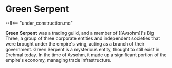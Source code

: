 # Green Serpent

--8<-- "under_construction.md"

**Green Serpent** was a trading guild, and a member of [[Avsohm]]'s Big Three, a group of three corporate entities and independent societies that were brought under the empire's wing, acting as a branch of their government. Green Serpent is a mysterious entity, thought to still exist in Drehmal today. In the time of Avsohm, it made up a significant portion of the empire's economy, managing trade infrastructure.